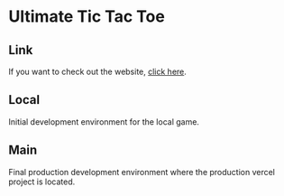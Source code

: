 # Ultimate Tic Tac Toe

## Link

If you want to check out the website, [click here]([https://tic-tac-toe.carricossauro.pt](https://ultimate-tic-tac-toe-hl0i1xmx6-carricossauro.vercel.app/)).

## Local

Initial development environment for the local game.

## Main

Final production development environment where the production vercel project is located.
